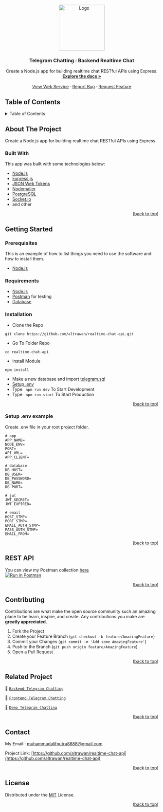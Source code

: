 <div id="top"></div>

<!-- PROJECT LOGO -->
<br />
<div align="center">
  <a href="https://github.com/altrawan/realtime-chat-api">
    <img src="https://lh3.googleusercontent.com/d/1G8wgeXBTgYo9nZQkDUDXAOJRdWX49Bkg" alt="Logo" width="150px">
  </a>

  <h3 align="center">Telegram Chatting : Backend Realtime Chat</h3>

  <p align="center">
    Create a Node.js app for building realtime chat RESTful APIs using Express.
    <br />
    <a href="#table-of-contents"><strong>Explore the docs »</strong></a>
    <br />
    <br />
    <a href="https://telegram-chatting.herokuapp.com/">View Web Service</a>
    ·
    <a href="https://github.com/altrawan/realtime-chat-api/issues">Report Bug</a>
    ·
    <a href="https://github.com/altrawan/realtime-chat-api/issues">Request Feature</a>
  </p>
</div>

<!-- TABLE OF CONTENTS -->
## Table of Contents
<details>
  <summary>Table of Contents</summary>
  <ol>
    <li>
      <a href="#about-the-project">About The Project</a>
      <ul>
        <li><a href="#built-with">Built With</a></li>
      </ul>
    </li>
    <li>
      <a href="#getting-started">Getting Started</a>
      <ul>
        <li><a href="#prerequisites">Prerequisites</a></li>
        <li><a href="#requirements">Requirements</a></li>
        <li><a href="#installation">Installation</a></li>
        <li><a href="#setup-env-example">Setup .env example</a></li>
      </ul>
    </li>
    <li><a href="#rest-api">REST API</a></li>
    <li><a href="#contributing">Contributing</a></li>
    <li><a href="#related-project">Related Project</a></li>
    <li><a href="#contributing">Contributing</a></li>
    <li><a href="#contact">Contact</a></li>
    <li><a href="#license">License</a></li>
  </ol>
</details>

<!-- ABOUT THE PROJECT -->
## About The Project
Create a Node.js app for building realtime chat RESTful APIs using Express.

### Built With
This app was built with some technologies below:
- [Node.js](https://nodejs.org/en/)
- [Express.js](https://expressjs.com/)
- [JSON Web Tokens](https://jwt.io/)
- [Nodemailer](https://nodemailer.com/about/)
- [PostgreSQL](https://www.postgresql.org/)
- [Socket.io](https://socket.io/)
- and other

<p align="right">(<a href="#top">back to top</a>)</p>

<!-- GETTING STARTED -->
## Getting Started

### Prerequisites

This is an example of how to list things you need to use the software and how to install them.

* [Node.js](https://nodejs.org/en/download/)

### Requirements
* [Node.js](https://nodejs.org/en/)
* [Postman](https://www.getpostman.com/) for testing
* [Database](./blanja.sql)

### Installation

- Clone the Repo
```
git clone https://github.com/altrawan/realtime-chat-api.git
```
- Go To Folder Repo
```
cd realtime-chat-api
```
- Install Module
```
npm install
```
- Make a new database and import [telegram.sql](./blanja.sql)
- <a href="#setup-env-example">Setup .env</a>
- Type ` npm run dev` To Start Development
- Type ` npm run start` To Start Production

<p align="right">(<a href="#top">back to top</a>)</p>

### Setup .env example

Create .env file in your root project folder.

```env
# app
APP_NAME=
NODE_ENV=
PORT=
API_URL=
APP_CLIENT=

# database
DB_HOST=
DB_USER=
DB_PASSWORD=
DB_NAME=
DB_PORT=

# jwt
JWT_SECRET=
JWT_EXPIRED=

# email
HOST_STMP=
PORT_STMP=
EMAIL_AUTH_STMP=
PASS_AUTH_STMP=
EMAIL_FROM=
```

<p align="right">(<a href="#top">back to top</a>)</p>

## REST API

You can view my Postman collection [here](https://www.postman.com/warped-shadow-374852/workspace/blanja/overview)
</br>
[![Run in Postman](https://run.pstmn.io/button.svg)](https://app.getpostman.com/run-collection/19659051-cdd14dbd-b11b-492b-b4b5-83065267d690?action=collection%2Ffork&collection-url=entityId%3D19659051-cdd14dbd-b11b-492b-b4b5-83065267d690%26entityType%3Dcollection%26workspaceId%3D2d0c24df-fbb7-405f-93af-c4ef984f8428)

<p align="right">(<a href="#top">back to top</a>)</p>

<!-- CONTRIBUTING -->
## Contributing

Contributions are what make the open source community such an amazing place to be learn, inspire, and create. Any contributions you make are **greatly appreciated**.

1. Fork the Project
2. Create your Feature Branch (`git checkout -b feature/AmazingFeature`)
3. Commit your Changes (`git commit -m 'Add some AmazingFeature'`)
4. Push to the Branch (`git push origin feature/AmazingFeature`)
5. Open a Pull Request

<p align="right">(<a href="#top">back to top</a>)</p>

## Related Project
:rocket: [`Backend Telegram Chatting`](https://github.com/altrawan/realtime-chat-api)

:rocket: [`Frontend Telegram Chatting`](https://github.com/altrawan/telegram-app)

:rocket: [`Demo Telegram Chatting`](https://bit.ly/telegram-chatting)

<p align="right">(<a href="#top">back to top</a>)</p>

## Contact

My Email : muhammadalifputra8888@gmail.com

Project Link: [https://github.com/altrawan/realtime-chat-api](https://github.com/altrawan/realtime-chat-api)

<p align="right">(<a href="#top">back to top</a>)</p>

## License
Distributed under the [MIT](/LICENSE) License.

<p align="right">(<a href="#top">back to top</a>)</p>

